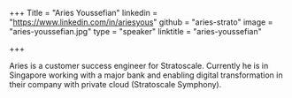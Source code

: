 +++
Title = "Aries Youssefian"
linkedin = "https://www.linkedin.com/in/ariesyous"
github = "aries-strato"
image = "aries-youssefian.jpg"
type = "speaker"
linktitle = "aries-youssefian"

+++

Aries is a customer success engineer for Stratoscale. Currently he is in Singapore working with a major bank and enabling digital transformation in their company with private cloud (Stratoscale Symphony).
